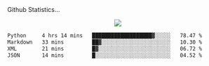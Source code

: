 <summary>
  Github Statistics...
</summary>
  <p align="center">
    <img src="https://github-readme-stats.vercel.app/api?username=EricCallaway&show_icons=true"/>
  </p>

<!--START_SECTION:waka-->

```txt
Python     4 hrs 14 mins   ███████████████████▓░░░░░   78.47 %
Markdown   33 mins         ██▓░░░░░░░░░░░░░░░░░░░░░░   10.30 %
XML        21 mins         █▓░░░░░░░░░░░░░░░░░░░░░░░   06.72 %
JSON       14 mins         █░░░░░░░░░░░░░░░░░░░░░░░░   04.52 %
```

<!--END_SECTION:waka-->
